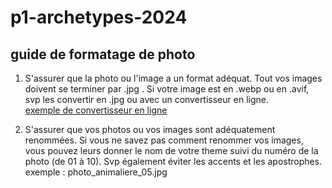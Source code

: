 # p1-archetypes-2024

## guide de formatage de photo

1. S'assurer que la photo ou l'image a un format adéquat. Tout vos images doivent se terminer par .jpg .
   Si votre image est en .webp ou en .avif, svp les convertir en .jpg ou avec un convertisseur en ligne. <br>
   [exemple de convertisseur en ligne](https://image.online-convert.com/fr/convertir-en-jpg)

2. S'assurer que vos photos ou vos images sont adéquatement renommées. Si vous ne savez pas comment renommer vos images,
   vous pouvez leurs donner le nom de votre theme suivi du numéro de la photo (de 01 à 10). Svp également éviter les accents et les apostrophes. <br>
   exemple : photo_animaliere_05.jpg 

